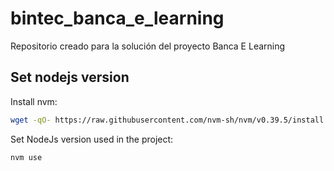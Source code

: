 # bintec_banca_e_learning

Repositorio creado para la solución del proyecto Banca E Learning

## Set nodejs version

Install nvm:

```sh
wget -qO- https://raw.githubusercontent.com/nvm-sh/nvm/v0.39.5/install.sh | bash
```

Set NodeJs version used in the project:

```sh
nvm use
```
